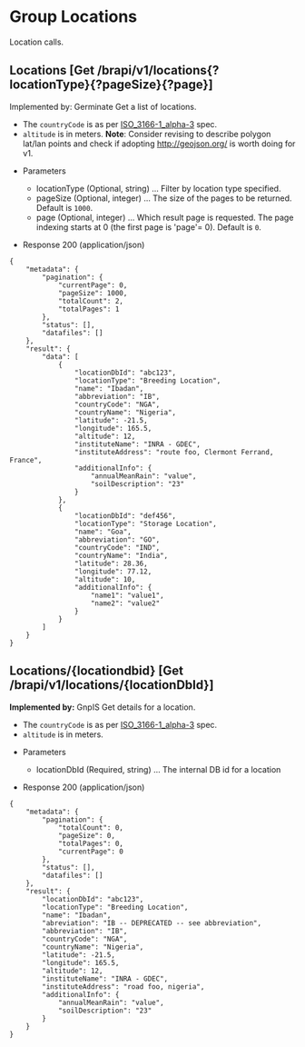 
# Group Locations

Location calls.




## Locations [Get /brapi/v1/locations{?locationType}{?pageSize}{?page}]


Implemented by: Germinate
Get a list of locations.
* The `countryCode` is as per [ISO_3166-1_alpha-3](https://en.wikipedia.org/wiki/ISO_3166-1_alpha-3) spec.
* `altitude` is in meters.
**Note**: Consider revising to describe polygon lat/lan points and check if adopting http://geojson.org/ is worth doing for v1.  

+ Parameters
    + locationType (Optional, string) ... Filter by location type specified.
    + pageSize (Optional, integer) ... The size of the pages to be returned. Default is `1000`.
    + page (Optional, integer) ... Which result page is requested. The page indexing starts at 0 (the first page is 'page'= 0). Default is `0`.


+ Response 200 (application/json)
```
{
    "metadata": {
        "pagination": {
            "currentPage": 0,
            "pageSize": 1000,
            "totalCount": 2,
            "totalPages": 1
        },
        "status": [],
        "datafiles": []
    },
    "result": {
        "data": [
            {
                "locationDbId": "abc123",
                "locationType": "Breeding Location",
                "name": "Ibadan",
                "abbreviation": "IB",
                "countryCode": "NGA",
                "countryName": "Nigeria",
                "latitude": -21.5,
                "longitude": 165.5,
                "altitude": 12,
                "instituteName": "INRA - GDEC",
                "instituteAddress": "route foo, Clermont Ferrand, France",
                "additionalInfo": {
                    "annualMeanRain": "value",
                    "soilDescription": "23"
                }
            },
            {
                "locationDbId": "def456",
                "locationType": "Storage Location",
                "name": "Goa",
                "abbreviation": "GO",
                "countryCode": "IND",
                "countryName": "India",
                "latitude": 28.36,
                "longitude": 77.12,
                "altitude": 10,
                "additionalInfo": {
                    "name1": "value1",
                    "name2": "value2"
                }
            }
        ]
    }
}
```

## Locations/{locationdbid} [Get /brapi/v1/locations/{locationDbId}]

 <strong>Implemented by:</strong>  GnpIS
Get details for a location.
* The `countryCode` is as per [ISO_3166-1_alpha-3](https://en.wikipedia.org/wiki/ISO_3166-1_alpha-3) spec.
* `altitude` is in meters.  

+ Parameters
    + locationDbId (Required, string) ... The internal DB id for a location


+ Response 200 (application/json)
```
{
    "metadata": {
        "pagination": {
            "totalCount": 0,
            "pageSize": 0,
            "totalPages": 0,
            "currentPage": 0
        },
        "status": [],
        "datafiles": []
    },
    "result": {
        "locationDbId": "abc123",
        "locationType": "Breeding Location",
        "name": "Ibadan",
        "abreviation": "IB -- DEPRECATED -- see abbreviation",
        "abbreviation": "IB",
        "countryCode": "NGA",
        "countryName": "Nigeria",
        "latitude": -21.5,
        "longitude": 165.5,
        "altitude": 12,
        "instituteName": "INRA - GDEC",
        "instituteAddress": "road foo, nigeria",
        "additionalInfo": {
            "annualMeanRain": "value",
            "soilDescription": "23"
        }
    }
}
```